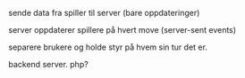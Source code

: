 sende data fra spiller til server (bare oppdateringer)

server oppdaterer spillere på hvert move (server-sent events)

separere brukere og holde styr på hvem sin tur det er.

backend server. php?

